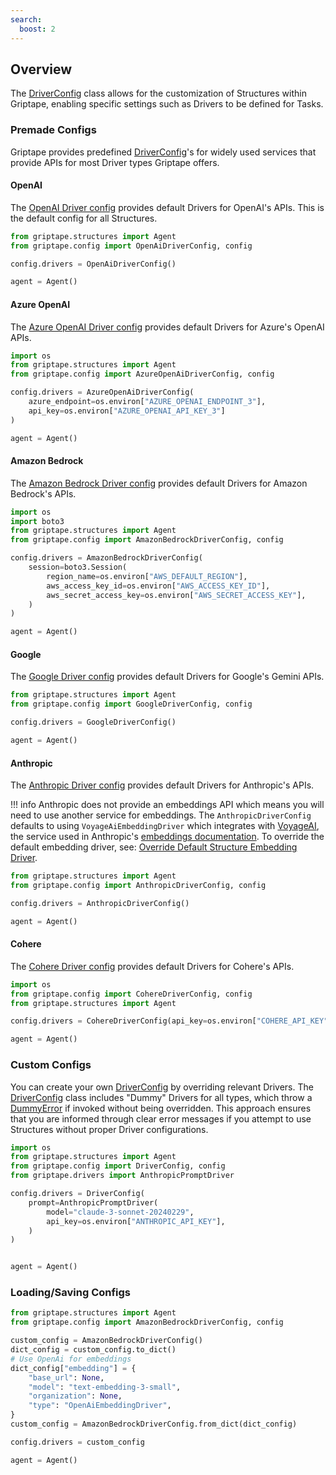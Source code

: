 ```yaml
---
search:
  boost: 2 
---
```


## Overview

The [DriverConfig](../../reference/griptape/config/driver_config.md) class allows for the customization of Structures within Griptape, enabling specific settings such as Drivers to be defined for Tasks. 

### Premade Configs

Griptape provides predefined [DriverConfig](../../reference/griptape/config/driver_config.md)'s for widely used services that provide APIs for most Driver types Griptape offers.

#### OpenAI

The [OpenAI Driver config](../../reference/griptape/config/openai_driver_config.md) provides default Drivers for OpenAI's APIs. This is the default config for all Structures.

```python
from griptape.structures import Agent
from griptape.config import OpenAiDriverConfig, config

config.drivers = OpenAiDriverConfig()

agent = Agent()
```

#### Azure OpenAI

The [Azure OpenAI Driver config](../../reference/griptape/config/azure_openai_driver_config.md) provides default Drivers for Azure's OpenAI APIs.

```python
import os
from griptape.structures import Agent
from griptape.config import AzureOpenAiDriverConfig, config

config.drivers = AzureOpenAiDriverConfig(
    azure_endpoint=os.environ["AZURE_OPENAI_ENDPOINT_3"],
    api_key=os.environ["AZURE_OPENAI_API_KEY_3"]
)

agent = Agent()
```

#### Amazon Bedrock
The [Amazon Bedrock Driver config](../../reference/griptape/config/amazon_bedrock_driver_config.md) provides default Drivers for Amazon Bedrock's APIs.

```python
import os
import boto3
from griptape.structures import Agent
from griptape.config import AmazonBedrockDriverConfig, config

config.drivers = AmazonBedrockDriverConfig(
    session=boto3.Session(
        region_name=os.environ["AWS_DEFAULT_REGION"],
        aws_access_key_id=os.environ["AWS_ACCESS_KEY_ID"],
        aws_secret_access_key=os.environ["AWS_SECRET_ACCESS_KEY"],
    )
)

agent = Agent()
```

#### Google
The [Google Driver config](../../reference/griptape/config/google_driver_config.md) provides default Drivers for Google's Gemini APIs.

```python
from griptape.structures import Agent
from griptape.config import GoogleDriverConfig, config

config.drivers = GoogleDriverConfig()

agent = Agent()
```

#### Anthropic

The [Anthropic Driver config](../../reference/griptape/config/anthropic_driver_config.md) provides default Drivers for Anthropic's APIs.

!!! info
    Anthropic does not provide an embeddings API which means you will need to use another service for embeddings.
    The `AnthropicDriverConfig` defaults to using `VoyageAiEmbeddingDriver` which integrates with [VoyageAI](https://www.voyageai.com/), the service used in Anthropic's [embeddings documentation](https://docs.anthropic.com/claude/docs/embeddings).
    To override the default embedding driver, see: [Override Default Structure Embedding Driver](../drivers/embedding-drivers.md#override-default-structure-embedding-driver).

```python
from griptape.structures import Agent
from griptape.config import AnthropicDriverConfig, config

config.drivers = AnthropicDriverConfig()

agent = Agent()
```

#### Cohere

The [Cohere Driver config](../../reference/griptape/config/cohere_driver_config.md) provides default Drivers for Cohere's APIs.

```python
import os
from griptape.config import CohereDriverConfig, config
from griptape.structures import Agent

config.drivers = CohereDriverConfig(api_key=os.environ["COHERE_API_KEY"])

agent = Agent()
```

### Custom Configs

You can create your own [DriverConfig](../../reference/griptape/config/driver_config.md) by overriding relevant Drivers.
The [DriverConfig](../../reference/griptape/config/driver_config.md) class includes "Dummy" Drivers for all types, which throw a [DummyError](../../reference/griptape/exceptions/dummy_exception.md) if invoked without being overridden. 
This approach ensures that you are informed through clear error messages if you attempt to use Structures without proper Driver configurations.

```python
import os
from griptape.structures import Agent
from griptape.config import DriverConfig, config
from griptape.drivers import AnthropicPromptDriver

config.drivers = DriverConfig(
    prompt=AnthropicPromptDriver(
        model="claude-3-sonnet-20240229",
        api_key=os.environ["ANTHROPIC_API_KEY"],
    )
)


agent = Agent()
```

### Loading/Saving Configs

```python
from griptape.structures import Agent
from griptape.config import AmazonBedrockDriverConfig, config

custom_config = AmazonBedrockDriverConfig()
dict_config = custom_config.to_dict()
# Use OpenAi for embeddings
dict_config["embedding"] = {
    "base_url": None,
    "model": "text-embedding-3-small",
    "organization": None,
    "type": "OpenAiEmbeddingDriver",
}
custom_config = AmazonBedrockDriverConfig.from_dict(dict_config)

config.drivers = custom_config

agent = Agent()
```
